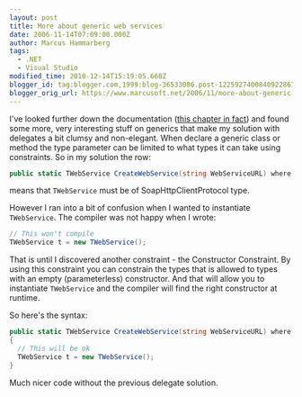 ```yaml
---
layout: post
title: More about generic web services
date: 2006-11-14T07:09:00.000Z
author: Marcus Hammarberg
tags:
  - .NET
  - Visual Studio
modified_time: 2010-12-14T15:19:05.660Z
blogger_id: tag:blogger.com,1999:blog-36533086.post-1225927400840922867
blogger_orig_url: https://www.marcusoft.net/2006/11/more-about-generic-webservces.html
---
```


I've looked further down the documentation ([this chapter in fact](http://beta.blogger.com/Generic)) and found some more, very interesting stuff on generics that make my solution with delegates a bit clumsy and non-elegant. When declare a generic class or method the type parameter can be limited to what types it can take using constraints. So in my solution the row:

```c#
public static TWebService CreateWebService(string WebServiceURL) where TWebService : SoapHttpClientProtocol
```

means that `TWebService` must be of SoapHttpClientProtocol type.

However I ran into a bit of confusion when I wanted to instantiate `TWebService`. The compiler was not happy when I wrote:

```c#
// This won't compile
TWebService t = new TWebService();
```

That is until I discovered another constraint - the Constructor Constraint. By using this constraint you can constrain the types that is allowed to types with an empty (parameterless) constructor. And that will allow you to instantiate `TWebService` and the compiler will find the right constructor at runtime.

So here's the syntax:

```c#
public static TWebService CreateWebService(string WebServiceURL) where TWebService : SoapHttpClientProtocol, new()
{
  // This will be ok
  TWebService t = new TWebService();
}
```

Much nicer code without the previous delegate solution.
